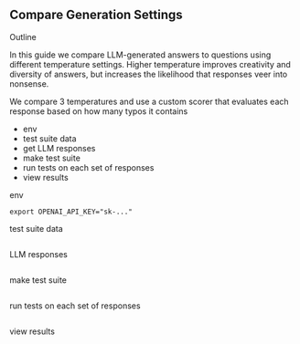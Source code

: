 ## Compare Generation Settings

Outline

In this guide we compare LLM-generated answers to questions using different temperature settings. Higher temperature improves creativity and diversity of answers, but increases the likelihood that responses veer into nonsense.

We compare 3 temperatures and use a custom scorer that evaluates each response based on how many typos it contains

- env
- test suite data
- get LLM responses
- make test suite
- run tests on each set of responses
- view results


env
```
export OPENAI_API_KEY="sk-..."
```

test suite data

```python

```


LLM responses

```python

```

make test suite

```python

```

run tests on each set of responses

```python

```

view results

```python

```
